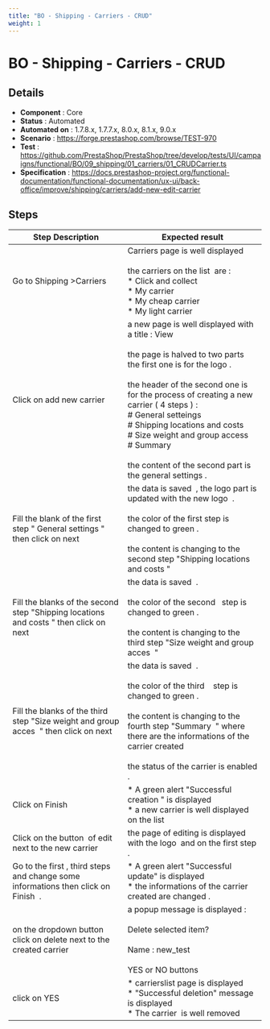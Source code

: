 ```yaml
---
title: "BO - Shipping - Carriers - CRUD"
weight: 1
---
```


# BO - Shipping - Carriers - CRUD
## Details
* **Component** : Core
* **Status** : Automated
* **Automated on** : 1.7.8.x, 1.7.7.x, 8.0.x, 8.1.x, 9.0.x
* **Scenario** : https://forge.prestashop.com/browse/TEST-970
* **Test** : https://github.com/PrestaShop/PrestaShop/tree/develop/tests/UI/campaigns/functional/BO/09_shipping/01_carriers/01_CRUDCarrier.ts
* **Specification** : https://docs.prestashop-project.org/functional-documentation/functional-documentation/ux-ui/back-office/improve/shipping/carriers/add-new-edit-carrier

## Steps
| Step Description | Expected result |
| ----- | ----- |
| Go to Shipping >Carriers | Carriers page is well displayed <br><br>the carriers on the list  are : <br> * Click and collect <br> * My carrier <br> * My cheap carrier <br> * My light carrier |
| Click on add new carrier | a new page is well displayed with a title : View <br><br>the page is halved to two parts the first one is for the logo .<br><br>the header of the second one is for the process of creating a new carrier ( 4 steps ) :<br> # General setteings <br> # Shipping locations and costs <br> # Size weight and group access <br> # Summary <br><br>the content of the second part is the general settings . |
| Fill the blank of the first step " General settings "  then click on next | the data is saved  , the logo part is updated with the new logo  . <br><br>the color of the first step is changed to green .<br><br>the content is changing to the second step "Shipping locations and costs " |
| Fill the blanks of the second step "Shipping locations and costs " then click on next | the data is saved  .<br><br>the color of the second   step is changed to green .<br><br>the content is changing to the third step "Size weight and group acces  " |
| Fill the blanks of the third step "Size weight and group acces  " then click on next | the data is saved  .<br><br>the color of the third    step is changed to green .<br><br>the content is changing to the fourth step "Summary  " where there are the informations of the carrier created <br><br>the status of the carrier is enabled . |
| Click on Finish | * A green alert "Successful creation " is displayed<br> * a new carrier is well displayed on the list |
| Click on the button  of edit next to the new carrier | the page of editing is displayed with the logo  and on the first step . |
| Go to the first , third steps  and change some informations then click on Finish  . | * A green alert "Successful update" is displayed <br> * the informations of the carrier created are changed . |
| on the dropdown button click on delete next to the created carrier | a popup message is displayed : <br><br>Delete selected item? <br><br>Name : new_test <br><br>YES or NO buttons |
| click on YES | * carrierslist page is displayed<br> * "Successful deletion" message is displayed<br> * The carrier  is well removed |
